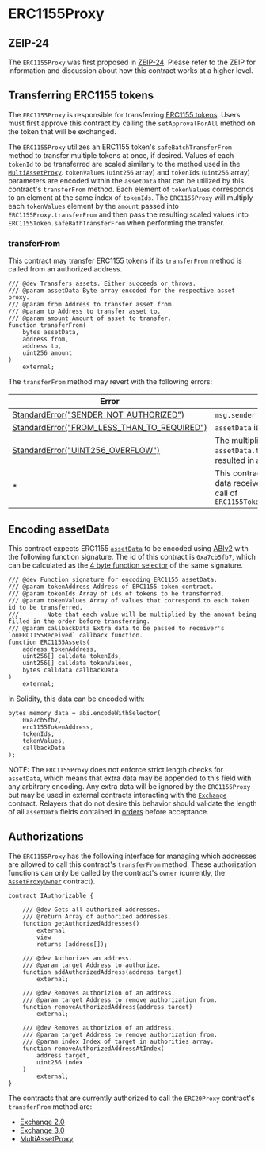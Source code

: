 # ERC1155Proxy

## ZEIP-24

The `ERC1155Proxy` was first proposed in [ZEIP-24](https://github.com/0xProject/ZEIPs/issues/24). Please refer to the ZEIP for information and discussion about how this contract works at a higher level.

## Transferring ERC1155 tokens

The `ERC1155Proxy` is responsible for transferring [ERC1155 tokens](https://github.com/ethereum/EIPs/blob/master/EIPS/eip-1155.md). Users must first approve this contract by calling the `setApprovalForAll` method on the token that will be exchanged.

The `ERC1155Proxy` utilizes an ERC1155 token's `safeBatchTransferFrom` method to transfer multiple tokens at once, if desired. Values of each `tokenId` to be transferred are scaled similarly to the method used in the [`MultiAssetProxy`](../asset-proxy/multi-asset-proxy.md). `tokenValues` (`uint256` array) and `tokenIds` (`uint256` array) parameters are encoded within the `assetData` that can be utilized by this contract's `transferFrom` method. Each element of `tokenValues` corresponds to an element at the same index of `tokenIds`. The `ERC1155Proxy` will multiply each `tokenValues` element by the `amount` passed into `ERC1155Proxy.transferFrom` and then pass the resulting scaled values into `ERC1155Token.safeBathTransferFrom` when performing the transfer.

### transferFrom

This contract may transfer ERC1155 tokens if its `transferFrom` method is called from an authorized address.

```solidity
/// @dev Transfers assets. Either succeeds or throws.
/// @param assetData Byte array encoded for the respective asset proxy.
/// @param from Address to transfer asset from.
/// @param to Address to transfer asset to.
/// @param amount Amount of asset to transfer.
function transferFrom(
    bytes assetData,
    address from,
    address to,
    uint256 amount
)
    external;
```

The `transferFrom` method may revert with the following errors:

| Error                                                                                   | Condition                                                                                                             |
| --------------------------------------------------------------------------------------- | --------------------------------------------------------------------------------------------------------------------- |
| [StandardError("SENDER_NOT_AUTHORIZED")](../v3/v3-specification.md#standard-error)      | `msg.sender` has not been authorized                                                                                  |
| [StandardError("FROM_LESS_THAN_TO_REQUIRED")](../v3/v3-specification.md#standard-error) | `assetData` is shorter than 4 bytes                                                                                   |
| [StandardError("UINT256_OVERFLOW")](../v3/v3-specification.md#standard-error)           | The multiplication of an element of `assetData.tokenValues` and `amount` resulted in an overflow                      |
| \*                                                                                      | This contract will rethrow any revert data received from an unsuccessful call of `ERC1155Token.safeBatchTransferFrom` |

## Encoding assetData

This contract expects ERC1155 [`assetData`](../v3/v3-specification.md#assetdata) to be encoded using [ABIv2](http://solidity.readthedocs.io/en/latest/abi-spec.html) with the following function signature. The id of this contract is `0xa7cb5fb7`, which can be calculated as the [4 byte function selector](https://solidity.readthedocs.io/en/latest/abi-spec.html#function-selector) of the same signature.

```solidity
/// @dev Function signature for encoding ERC1155 assetData.
/// @param tokenAddress Address of ERC1155 token contract.
/// @param tokenIds Array of ids of tokens to be transferred.
/// @param tokenValues Array of values that correspond to each token id to be transferred.
///        Note that each value will be multiplied by the amount being filled in the order before transferring.
/// @param callbackData Extra data to be passed to receiver's `onERC1155Received` callback function.
function ERC1155Assets(
    address tokenAddress,
    uint256[] calldata tokenIds,
    uint256[] calldata tokenValues,
    bytes calldata callbackData
)
    external;
```

In Solidity, this data can be encoded with:

```solidity
bytes memory data = abi.encodeWithSelector(
    0xa7cb5fb7,
    erc1155TokenAddress,
    tokenIds,
    tokenValues,
    callbackData
);
```

NOTE: The `ERC1155Proxy` does not enforce strict length checks for `assetData`, which means that extra data may be appended to this field with any arbitrary encoding. Any extra data will be ignored by the `ERC1155Proxy` but may be used in external contracts interacting with the [`Exchange`](../v3/v3-specification.md#exchange) contract. Relayers that do not desire this behavior should validate the length of all `assetData` fields contained in [orders](../v3/v3-specification.md#orders) before acceptance.

## Authorizations

The `ERC1155Proxy` has the following interface for managing which addresses are allowed to call this contract's `transferFrom` method. These authorization functions can only be called by the contract's `owner` (currently, the [`AssetProxyOwner`](v3/v3-specification.md#assetproxyowner) contract).

```solidity
contract IAuthorizable {

    /// @dev Gets all authorized addresses.
    /// @return Array of authorized addresses.
    function getAuthorizedAddresses()
        external
        view
        returns (address[]);

    /// @dev Authorizes an address.
    /// @param target Address to authorize.
    function addAuthorizedAddress(address target)
        external;

    /// @dev Removes authorizion of an address.
    /// @param target Address to remove authorization from.
    function removeAuthorizedAddress(address target)
        external;

    /// @dev Removes authorizion of an address.
    /// @param target Address to remove authorization from.
    /// @param index Index of target in authorities array.
    function removeAuthorizedAddressAtIndex(
        address target,
        uint256 index
    )
        external;
}
```

The contracts that are currently authorized to call the `ERC20Proxy` contract's `transferFrom` method are:

- [Exchange 2.0](../v2/v2-specification.md#exchange)
- [Exchange 3.0](../v3/v3-specification.md#exchange)
- [MultiAssetProxy](../asset-proxy/multi-asset-proxy.md)
